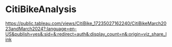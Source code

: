 # CitiBikeAnalysis

https://public.tableau.com/views/CitiBike_17235027162240/CitiBikeMarch2023andMarch2024?:language=en-US&publish=yes&:sid=&:redirect=auth&:display_count=n&:origin=viz_share_link
